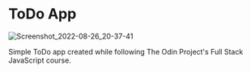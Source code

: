 # ToDo App

![Screenshot_2022-08-26_20-37-41](https://user-images.githubusercontent.com/80021258/186970766-fcc4dd2e-2033-4a5f-b0bc-1415c30cda1e.png)

Simple ToDo app created while following The Odin Project's Full Stack JavaScript course.


